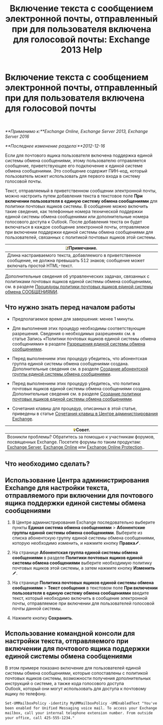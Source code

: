 ﻿---
title: 'Включение текста с сообщением электронной почты, отправленный при для пользователя включена для голосовой почты: Exchange 2013 Help'
TOCTitle: Включение текста с сообщением электронной почты, отправленный при для пользователя включена для голосовой почты
ms:assetid: 3e8292fb-0cdb-445d-8048-a59af7c38d63
ms:mtpsurl: https://technet.microsoft.com/ru-ru/library/Bb201679(v=EXCHG.150)
ms:contentKeyID: 51408027
ms.date: 05/22/2018
mtps_version: v=EXCHG.150
ms.translationtype: MT
---

# Включение текста с сообщением электронной почты, отправленный при для пользователя включена для голосовой почты

 

_**Применимо к:**Exchange Online, Exchange Server 2013, Exchange Server 2016_

_**Последнее изменение раздела:**2012-12-16_

Если для почтового ящика пользователя включена поддержка единой системы обмена сообщениями, этому пользователю отправляется сообщение, приветствующее его подключение к единой системе обмена сообщениями. Это сообщение содержит ПИН-код, который пользователь может использовать для первого входа в систему голосовой почты.

Текст, отправляемый в приветственном сообщении электронной почты, можно настроить путем добавления текста в текстовое поле **При включении пользователя в единую систему обмена сообщениями** для политики почтовых ящиков системы. В сообщение можно включить такие сведения, как телефонные номера технической поддержки единой системы обмена сообщениями или дополнительные номера голосового доступа к Outlook. После добавления текста он будет включаться в каждое сообщение электронной почты, отправляемое при включении поддержки единой системы обмена сообщениями для пользователей, связанных с политикой почтовых ящиков этой системы.

<table>
<thead>
<tr class="header">
<th><img src="images/JJ126620.note(EXCHG.150).gif" title="Примечание" alt="Примечание" />Примечание.</th>
</tr>
</thead>
<tbody>
<tr class="odd">
<td>Длина настраиваемого текста, добавляемого в приветственное сообщение, не должна превышать 512 знаков; сообщение может включать простой HTML-текст.</td>
</tr>
</tbody>
</table>


Дополнительные сведения об управленческих задачах, связанных с политиками почтовых ящиков единой системы обмена сообщениями, см. в разделе [Процедуры политики почтовых ящиков единой системы обмена СООБЩЕНИЯМИ](um-mailbox-policy-procedures-exchange-2013-help.md).

## Что нужно знать перед началом работы

  - Предполагаемое время для завершения: менее 1 минуты.

  - Для выполнения этих процедур необходимы соответствующие разрешения. Сведения о необходимых разрешениях см. в статье Запись «Политики почтовых ящиков единой системы обмена сообщениями» в разделе [Разрешения единой системы обмена сообщениями](unified-messaging-permissions-exchange-2013-help.md).

  - Перед выполнением этих процедур убедитесь, что абонентская группа единой системы обмена сообщениями создана. Дополнительные сведения см. в разделе [Создание абонентской группы единой системы обмена сообщениями](create-a-um-dial-plan-exchange-2013-help.md).

  - Перед выполнением этих процедур убедитесь, что политика почтовых ящиков единой системы обмена сообщениями создана. Дополнительные сведения см. в разделе [Создание политики почтовых ящиков единой системы обмена сообщениями](create-a-um-mailbox-policy-exchange-2013-help.md).

  - Сочетания клавиш для процедур, описанных в этой статье, приведены в статье [Сочетания клавиш в Центре администрирования Exchange](keyboard-shortcuts-in-the-exchange-admin-center-exchange-online-protection-help.md).

<table>
<thead>
<tr class="header">
<th><img src="images/Bb124558.tip(EXCHG.150).gif" title="Совет" alt="Совет" />Совет.</th>
</tr>
</thead>
<tbody>
<tr class="odd">
<td>Возникли проблемы? Обратитесь за помощью к участникам форумов, посвященных Exchange. Посетите форумы по таким продуктам: <a href="https://go.microsoft.com/fwlink/p/?linkid=60612">Exchange Server</a>, <a href="https://go.microsoft.com/fwlink/p/?linkid=267542">Exchange Online</a> или <a href="https://go.microsoft.com/fwlink/p/?linkid=285351">Exchange Online Protection</a>..</td>
</tr>
</tbody>
</table>


## Что необходимо сделать?

## Использование Центра администрирования Exchange для настройки текста, отправляемого при включении для почтового ящика поддержки единой системы обмена сообщениями

1.  В Центре администрирования Exchange последовательно выберите пункты **Единая система обмена сообщениями** \> **Абонентские группы единой системы обмена сообщениями**. Выберите из списка абонентскую группу единой системы обмена сообщениями, которую необходимо изменить, и нажмите кнопку **Правка**![Значок редактирования](images/Bb124582.6f53ccb2-1f13-4c02-bea0-30690e6ea71d(EXCHG.150).gif "Значок редактирования").

2.  На странице **Абонентская группа единой системы обмена сообщениями** в разделе **Политики почтовых ящиков единой системы обмена сообщениями** выберите необходимую политику почтовых ящиков этой системы, а затем нажмите кнопку **Изменить**![Значок редактирования](images/Bb124582.6f53ccb2-1f13-4c02-bea0-30690e6ea71d(EXCHG.150).gif "Значок редактирования").

3.  На странице **Политика почтовых ящиков единой системы обмена сообщениями** \> **Текст сообщения** в текстовом поле **При включении пользователя в единую систему обмена сообщениями** введите текст, который необходимо включить в сообщение электронной почты, отправляемое при включении для пользователей голосовой почты данной системы.

4.  Нажмите кнопку **Сохранить**.

## Использование командной консоли для настройки текста, отправляемого при включении для почтового ящика поддержки единой системы обмена сообщениями

В этом примере показано включение для пользователей единой системы обмена сообщениями, которые сопоставлены с политикой почтовых ящиков системы, возможности получения дополнительных инструкций о системе, а также кода голосового доступа Outlook, который они могут использовать для доступа к почтовому ящику по телефону.

    Set-UMMailboxPolicy -identity MyUMMailboxPolicy -UMEnabledText "You've been enabled for Unified Messaging voice mail. To access your Exchange mailbox, call your internal telephone extension number. From outside your office, call 425-555-1234."

